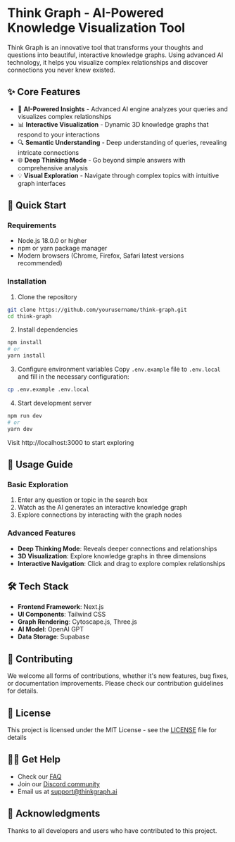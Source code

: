 # Think Graph - AI-Powered Knowledge Visualization Tool

Think Graph is an innovative tool that transforms your thoughts and questions into beautiful, interactive knowledge graphs. Using advanced AI technology, it helps you visualize complex relationships and discover connections you never knew existed.

## ✨ Core Features

- 🤖 **AI-Powered Insights** - Advanced AI engine analyzes your queries and visualizes complex relationships
- 📊 **Interactive Visualization** - Dynamic 3D knowledge graphs that respond to your interactions
- 🔍 **Semantic Understanding** - Deep understanding of queries, revealing intricate connections
- 🌐 **Deep Thinking Mode** - Go beyond simple answers with comprehensive analysis
- 💡 **Visual Exploration** - Navigate through complex topics with intuitive graph interfaces

## 🚀 Quick Start

### Requirements

- Node.js 18.0.0 or higher
- npm or yarn package manager
- Modern browsers (Chrome, Firefox, Safari latest versions recommended)

### Installation

1. Clone the repository
```bash
git clone https://github.com/yourusername/think-graph.git
cd think-graph
```

2. Install dependencies
```bash
npm install
# or
yarn install
```

3. Configure environment variables
Copy `.env.example` file to `.env.local` and fill in the necessary configuration:
```bash
cp .env.example .env.local
```

4. Start development server
```bash
npm run dev
# or
yarn dev
```

Visit http://localhost:3000 to start exploring

## 📖 Usage Guide

### Basic Exploration

1. Enter any question or topic in the search box
2. Watch as the AI generates an interactive knowledge graph
3. Explore connections by interacting with the graph nodes

### Advanced Features

- **Deep Thinking Mode**: Reveals deeper connections and relationships
- **3D Visualization**: Explore knowledge graphs in three dimensions
- **Interactive Navigation**: Click and drag to explore complex relationships

## 🛠 Tech Stack

- **Frontend Framework**: Next.js
- **UI Components**: Tailwind CSS
- **Graph Rendering**: Cytoscape.js, Three.js
- **AI Model**: OpenAI GPT
- **Data Storage**: Supabase

## 🤝 Contributing

We welcome all forms of contributions, whether it's new features, bug fixes, or documentation improvements. Please check our contribution guidelines for details.

## 📄 License

This project is licensed under the MIT License - see the [LICENSE](LICENSE) file for details

## 🙋‍♂️ Get Help

- Check our [FAQ](FAQ.md)
- Join our [Discord community](https://discord.gg/thinkgraph)
- Email us at support@thinkgraph.ai

## 🌟 Acknowledgments

Thanks to all developers and users who have contributed to this project.
